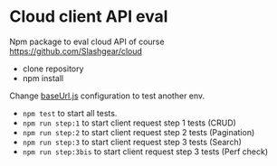 # Cloud client API eval

Npm package to eval cloud API of course https://github.com/Slashgear/cloud

* clone repository
* npm install

Change [baseUrl.js](baseUrl.js) configuration to test another env.

* `npm test` to start all tests.
* `npm run step:1` to start client request step 1 tests (CRUD)
* `npm run step:2` to start client request step 2 tests (Pagination)
* `npm run step:3` to start client request step 3 tests (Search)
* `npm run step:3bis` to start client request step 3 tests (Perf check)
